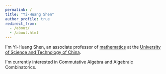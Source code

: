 ```yaml
---
permalink: /
title: "Yi-Huang Shen"
author_profile: true
redirect_from: 
  - /about/
  - /about.html
---
```


I'm Yi-Huang Shen, an associate professor of [mathematics](https://math.ustc.edu.cn/main.htm) at the [University of Science and Technology of China](https://www.ustc.edu.cn/). 

I'm currently interested in Commutative Algebra and Algebraic Combinatorics.
